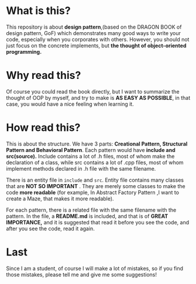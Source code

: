# What is this?

This repository is about **design pattern**,(based on the DRAGON BOOK of design pattern, GoF) which demonstrates many good ways to write your code, especially when you corporates with others.
However, you should not just focus on the concrete implements, but **the thought of object-oriented programming.**

# Why read this?

Of course you could read the book directly, but I want to summarize the thought of OOP by myself, and try to make is **AS EASY AS POSSIBLE**, in that case,  you would have a nice feeling when learning it.

# How read this?

This is about the structure. We have 3 parts: **Creational Pattern, Structural Pattern and Behavioral Pattern**. Each pattern would have **include and src(source).** Include contains a lot of .h files, most of whom make the declaration of a class, while src contains a lot of .cpp files, most of whom implement methods declared in .h file with the same filename.

There is an entity file in `include` and `src`. Entity file contains many classes that are **NOT SO IMPORTANT** . They are merely some classes to make the code **more readable** (for example, In Abstract Factory Pattern ,I want to create a Maze, that makes it more readable).

For each pattern, there is a related file with the same filename with the pattern. In the file, a **README.md** is included, and that is of **GREAT IMPORTANCE,** and it is suggested that read it before you see the code, and after you see the code, read it again.

# Last

Since I am a student, of course I will make a lot of mistakes, so if you find those mistakes, please tell me and give me some suggestions!
